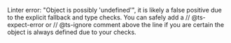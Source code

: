 Linter error: "Object is possibly 'undefined'", it is likely a false positive due to the explicit fallback and type checks.
You can safely add a // @ts-expect-error or // @ts-ignore comment above the line if you are certain the object is always defined due to your checks.
